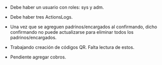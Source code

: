 - Debe haber un usuario con roles: sys y adm.
- Debe haber tres ActionsLogs.
- Una vez que se agreguen padrinos/encargados al confirmando, dicho confirmando no puede actualizarse para eliminar todos los padrinos/encargados.


- Trabajando creación de códigos QR. Falta lectura de estos.
- Pendiente agregar cobros.
